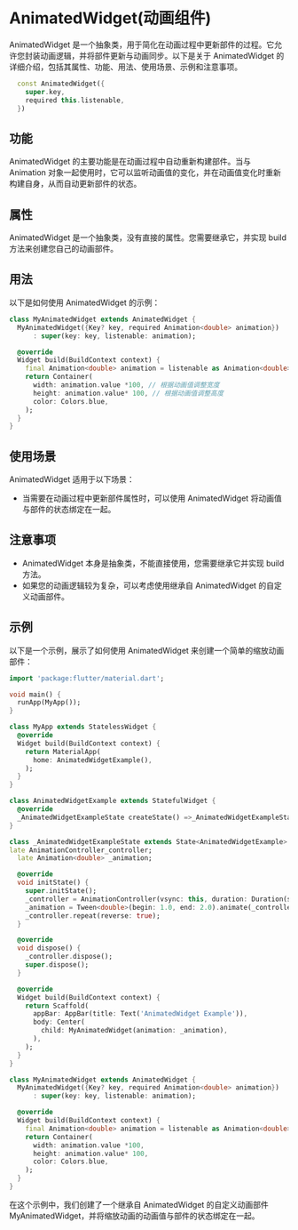 # AnimatedWidget(动画组件)

AnimatedWidget 是一个抽象类，用于简化在动画过程中更新部件的过程。它允许您封装动画逻辑，并将部件更新与动画同步。以下是关于 AnimatedWidget 的详细介绍，包括其属性、功能、用法、使用场景、示例和注意事项。

```dart
  const AnimatedWidget({
    super.key,
    required this.listenable,
  }) 
```

## 功能

AnimatedWidget 的主要功能是在动画过程中自动重新构建部件。当与 Animation 对象一起使用时，它可以监听动画值的变化，并在动画值变化时重新构建自身，从而自动更新部件的状态。

## 属性

AnimatedWidget 是一个抽象类，没有直接的属性。您需要继承它，并实现 build 方法来创建您自己的动画部件。

## 用法

以下是如何使用 AnimatedWidget 的示例：

```dart
class MyAnimatedWidget extends AnimatedWidget {
  MyAnimatedWidget({Key? key, required Animation<double> animation})
      : super(key: key, listenable: animation);

  @override
  Widget build(BuildContext context) {
    final Animation<double> animation = listenable as Animation<double>;
    return Container(
      width: animation.value *100, // 根据动画值调整宽度
      height: animation.value* 100, // 根据动画值调整高度
      color: Colors.blue,
    );
  }
}
```

## 使用场景

AnimatedWidget 适用于以下场景：

- 当需要在动画过程中更新部件属性时，可以使用 AnimatedWidget 将动画值与部件的状态绑定在一起。

## 注意事项

- AnimatedWidget 本身是抽象类，不能直接使用，您需要继承它并实现 build 方法。
- 如果您的动画逻辑较为复杂，可以考虑使用继承自 AnimatedWidget 的自定义动画部件。

## 示例

以下是一个示例，展示了如何使用 AnimatedWidget 来创建一个简单的缩放动画部件：

```dart
import 'package:flutter/material.dart';

void main() {
  runApp(MyApp());
}

class MyApp extends StatelessWidget {
  @override
  Widget build(BuildContext context) {
    return MaterialApp(
      home: AnimatedWidgetExample(),
    );
  }
}

class AnimatedWidgetExample extends StatefulWidget {
  @override
  _AnimatedWidgetExampleState createState() =>_AnimatedWidgetExampleState();
}

class _AnimatedWidgetExampleState extends State<AnimatedWidgetExample> with SingleTickerProviderStateMixin {
late AnimationController_controller;
  late Animation<double> _animation;

  @override
  void initState() {
    super.initState();
    _controller = AnimationController(vsync: this, duration: Duration(seconds: 1));
    _animation = Tween<double>(begin: 1.0, end: 2.0).animate(_controller);
    _controller.repeat(reverse: true);
  }

  @override
  void dispose() {
    _controller.dispose();
    super.dispose();
  }

  @override
  Widget build(BuildContext context) {
    return Scaffold(
      appBar: AppBar(title: Text('AnimatedWidget Example')),
      body: Center(
        child: MyAnimatedWidget(animation: _animation),
      ),
    );
  }
}

class MyAnimatedWidget extends AnimatedWidget {
  MyAnimatedWidget({Key? key, required Animation<double> animation})
      : super(key: key, listenable: animation);

  @override
  Widget build(BuildContext context) {
    final Animation<double> animation = listenable as Animation<double>;
    return Container(
      width: animation.value *100,
      height: animation.value* 100,
      color: Colors.blue,
    );
  }
}
```

在这个示例中，我们创建了一个继承自 AnimatedWidget 的自定义动画部件 MyAnimatedWidget，并将缩放动画的动画值与部件的状态绑定在一起。
